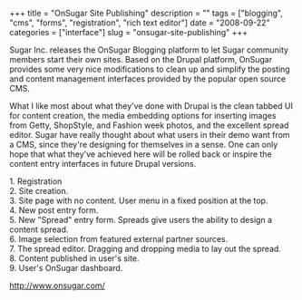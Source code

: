 +++
title = "OnSugar Site Publishing"
description = ""
tags = ["blogging", "cms", "forms", "registration", "rich text editor"]
date = "2008-09-22"
categories = ["interface"]
slug = "onsugar-site-publishing"
+++


<p>Sugar Inc. releases the OnSugar Blogging platform to let Sugar community members start their own sites. Based on the Drupal platform, OnSugar provides some very nice modifications to clean up and simplify the posting and content management interfaces provided by the popular open source CMS. </p>
<p>What I like most about what they've done with Drupal is the clean tabbed UI for content creation, the media embedding options for inserting images from Getty, ShopStyle, and Fashion week photos, and the excellent spread editor. Sugar have really thought about what users in their demo want from a CMS, since they're designing for themselves in a sense. One can only hope that what they've achieved here will be rolled back or inspire the content entry interfaces in future Drupal versions.</p>
<div id="screens-full" class="clear"><div class="caption">1. Registration</div><div class="fullimg clear"><a href="/media/interface/onsugar-1.png" class="group" rel="group" title="1. Registration"><img src="/media/interface/onsugar-1.png" alt="" class="img-responsive"></a></div></div><div id="screens-full" class="clear"><div class="caption">2. Site creation.</div><div class="fullimg clear"><a href="/media/interface/onsugar-2.png" class="group" rel="group" title="2. Site creation."><img src="/media/interface/onsugar-2.png" alt="" class="img-responsive"></a></div></div><div id="screens-full" class="clear"><div class="caption">3. Site page with no content. User menu in a fixed position at the top.</div><div class="fullimg clear"><a href="/media/interface/onsugar-3.png" class="group" rel="group" title="3. Site page with no content. User menu in a fixed position at the top."><img src="/media/interface/onsugar-3.png" alt="" class="img-responsive"></a></div></div><div id="screens-full" class="clear"><div class="caption">4. New post entry form.</div><div class="fullimg clear"><a href="/media/interface/onsugar-4.png" class="group" rel="group" title="4. New post entry form."><img src="/media/interface/onsugar-4.png" alt="" class="img-responsive"></a></div></div><div id="screens-full" class="clear"><div class="caption">5. New &quot;Spread&quot; entry form. Spreads give users the ability to design a content spread.</div><div class="fullimg clear"><a href="/media/interface/onsugar-5.png" class="group" rel="group" title="5. New &quot;Spread&quot; entry form. Spreads give users the ability to design a content spread."><img src="/media/interface/onsugar-5.png" alt="" class="img-responsive"></a></div></div><div id="screens-full" class="clear"><div class="caption">6. Image selection from featured external partner sources.</div><div class="fullimg clear"><a href="/media/interface/onsugar-6.png" class="group" rel="group" title="6. Image selection from featured external partner sources."><img src="/media/interface/onsugar-6.png" alt="" class="img-responsive"></a></div></div><div id="screens-full" class="clear"><div class="caption">7. The spread editor. Dragging and dropping media to lay out the spread.</div><div class="fullimg clear"><a href="/media/interface/onsugar-7.png" class="group" rel="group" title="7. The spread editor. Dragging and dropping media to lay out the spread."><img src="/media/interface/onsugar-7.png" alt="" class="img-responsive"></a></div></div><div id="screens-full" class="clear"><div class="caption">8. Content published in user's site.</div><div class="fullimg clear"><a href="/media/interface/onsugar-8.png" class="group" rel="group" title="8. Content published in user's site."><img src="/media/interface/onsugar-8.png" alt="" class="img-responsive"></a></div></div><div id="screens-full" class="clear"><div class="caption">9. User's OnSugar dashboard.</div><div class="fullimg clear"><a href="/media/interface/onsugar-9.png" class="group" rel="group" title="9. User's OnSugar dashboard."><img src="/media/interface/onsugar-9.png" alt="" class="img-responsive"></a></div></div>        
<p><a href="http://www.onsugar.com/">http://www.onsugar.com/</a></p>

